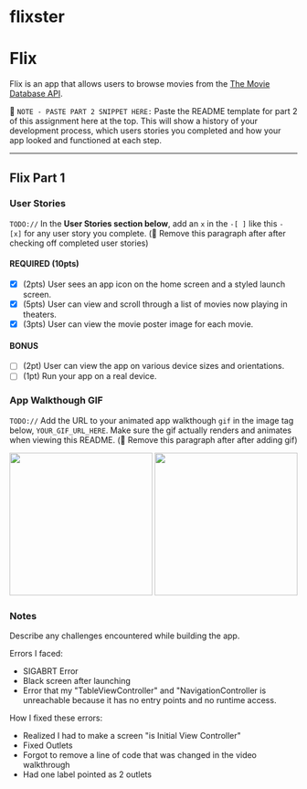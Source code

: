 # flixster
# Flix

Flix is an app that allows users to browse movies from the [The Movie Database API](http://docs.themoviedb.apiary.io/#).

📝 `NOTE - PASTE PART 2 SNIPPET HERE:` Paste the README template for part 2 of this assignment here at the top. This will show a history of your development process, which users stories you completed and how your app looked and functioned at each step.

---

## Flix Part 1

### User Stories
`TODO://` In the **User Stories section below**, add an `x` in the `-[ ]` like this `- [x]` for any user story you complete. (🚫 Remove this paragraph after after checking off completed user stories)

#### REQUIRED (10pts)
- [x] (2pts) User sees an app icon on the home screen and a styled launch screen.
- [x] (5pts) User can view and scroll through a list of movies now playing in theaters.
- [x] (3pts) User can view the movie poster image for each movie.

#### BONUS
- [ ] (2pt) User can view the app on various device sizes and orientations.
- [ ] (1pt) Run your app on a real device.

### App Walkthough GIF
`TODO://` Add the URL to your animated app walkthough `gif` in the image tag below, `YOUR_GIF_URL_HERE`. Make sure the gif actually renders and animates when viewing this README. (🚫 Remove this paragraph after after adding gif)

<img src="http://g.recordit.co/xtUtSTZRpV.gif" width=250> <img src="http://g.recordit.co/UuLWGEJ9oJ.gif" width=250><br>


### Notes
Describe any challenges encountered while building the app.

Errors I faced: 
  - SIGABRT Error 
  - Black screen after launching
  - Error that my "TableViewController" and "NavigationController is unreachable because it has no entry points and no runtime access. 
  
How I fixed these errors:
  - Realized I had to make a screen "is Initial View Controller"
  - Fixed Outlets
  - Forgot to remove a line of code that was changed in the video walkthrough
  - Had one label pointed as 2 outlets
